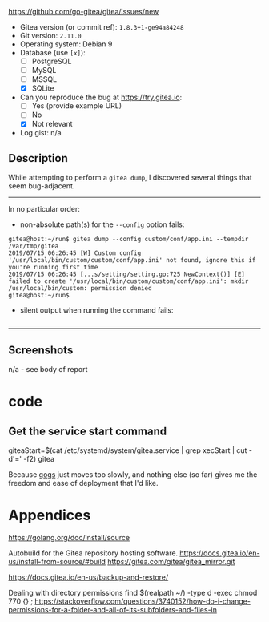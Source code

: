 https://github.com/go-gitea/gitea/issues/new


- Gitea version (or commit ref): `1.8.3+1-ge94a84248`
- Git version: `2.11.0`
- Operating system: Debian 9
- Database (use `[x]`):
  - [ ] PostgreSQL
  - [ ] MySQL
  - [ ] MSSQL
  - [x] SQLite
- Can you reproduce the bug at https://try.gitea.io:
  - [ ] Yes (provide example URL)
  - [ ] No
  - [x] Not relevant
- Log gist: n/a

## Description
While attempting to perform a `gitea dump`, I discovered several things that seem bug-adjacent.

---
In no particular order:
- non-absolute path(s) for the `--config` option fails:
```
gitea@host:~/run$ gitea dump --config custom/conf/app.ini --tempdir /var/tmp/gitea
2019/07/15 06:26:45 [W] Custom config '/usr/local/bin/custom/custom/conf/app.ini' not found, ignore this if you're running first time
2019/07/15 06:26:45 [...s/setting/setting.go:725 NewContext()] [E] failed to create '/usr/local/bin/custom/custom/conf/app.ini': mkdir /usr/local/bin/custom: permission denied
gitea@host:~/run$
```

- silent output when running the command fails:
```

```

---

## Screenshots
n/a - see body of report





# code

## Get the service start command
giteaStart=$(cat /etc/systemd/system/gitea.service | grep xecStart | cut -d'=' -f2)
gitea


Because [gogs]() just moves too slowly, and nothing else (so far) gives me the freedom and ease of deployment that I'd like.

# Appendices
https://golang.org/doc/install/source

Autobuild for the Gitea repository hosting software.
https://docs.gitea.io/en-us/install-from-source/#build
https://gitea.com/gitea/gitea_mirror.git

https://docs.gitea.io/en-us/backup-and-restore/

Dealing with directory permissions
find $(realpath ~/) -type d -exec chmod 770 {} \;
https://stackoverflow.com/questions/3740152/how-do-i-change-permissions-for-a-folder-and-all-of-its-subfolders-and-files-in
